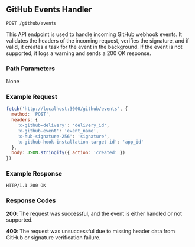 ## GitHub Events Handler

```
POST /github/events
```

This API endpoint is used to handle incoming GitHub webhook events. It validates the headers of the incoming request, verifies the signature, and if valid, it creates a task for the event in the background. If the event is not supported, it logs a warning and sends a 200 OK response.

### Path Parameters

None

### Example Request

```javascript
fetch('http://localhost:3000/github/events', {
  method: 'POST',
  headers: {
    'x-github-delivery': 'delivery_id',
    'x-github-event': 'event_name',
    'x-hub-signature-256': 'signature',
    'x-github-hook-installation-target-id': 'app_id'
  },
  body: JSON.stringify({ action: 'created' })
})
```

### Example Response

```
HTTP/1.1 200 OK
```

### Response Codes

**200**: The request was successful, and the event is either handled or not supported.

**400**: The request was unsuccessful due to missing header data from GitHub or signature verification failure.

<br />

